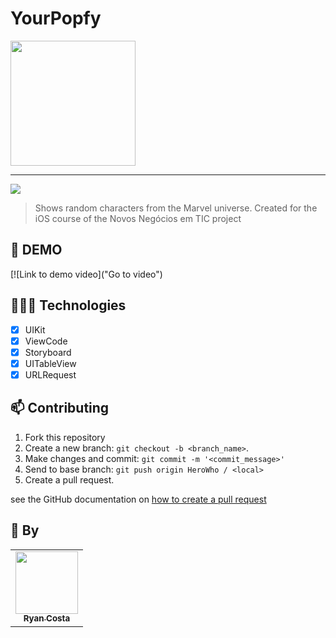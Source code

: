 # YourPopfy

<img width="200" src="">

<hr>

<img src="https://img.shields.io/badge/Swift-FA7343?style=for-the-badge&logo=swift&logoColor=white">

> Shows random characters from the Marvel universe. Created for the iOS course of the Novos Negócios em TIC project

## 🎥 DEMO
[![Link to demo video]("Go to video")

## 👩🏾‍💻 Technologies
- [x] UIKit
- [x] ViewCode
- [x] Storyboard
- [x] UITableView
- [x] URLRequest

## 📫 Contributing
1. Fork this repository
2. Create a new branch: `git checkout -b <branch_name>`.
3. Make changes and commit: `git commit -m '<commit_message>'`
4. Send to base branch: `git push origin HeroWho / <local>`
5. Create a pull request.

see the GitHub documentation on [how to create a pull request](https://help.github.com/en/github/collaborating-with-issues-and-pull-requests/creating-a-pull-request)

## 🤝 By

<table>
  <tr>
    <td align="center">
      <a href="https://github.com/ryancosta15">
        <img src="(https://scontent-gig4-1.cdninstagram.com/v/t51.2885-19/361499941_291552786753319_5930869052253624502_n.jpg?stp=dst-jpg_s150x150&_nc_ht=scontent-gig4-1.cdninstagram.com&_nc_cat=107&_nc_ohc=dvmnA8dXGDUAX9vNnp3&edm=ACWDqb8BAAAA&ccb=7-5&oh=00_AfAkgpR24-cKOP3QLpJWV4hR-fYcz1XpzHnySZe4mLkVSg&oe=64FFD737&_nc_sid=ee9879)https://scontent-gig4-1.cdninstagram.com/v/t51.2885-19/361499941_291552786753319_5930869052253624502_n.jpg?stp=dst-jpg_s150x150&_nc_ht=scontent-gig4-1.cdninstagram.com&_nc_cat=107&_nc_ohc=dvmnA8dXGDUAX9vNnp3&edm=ACWDqb8BAAAA&ccb=7-5&oh=00_AfAkgpR24-cKOP3QLpJWV4hR-fYcz1XpzHnySZe4mLkVSg&oe=64FFD737&_nc_sid=ee9879" width="100px;]"/><br>
        <sub>
          <b>Ryan Costa</b>
        </sub>
      </a>
    </td>
  </tr>
</table>
